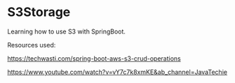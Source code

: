 # S3Storage

Learning how to use S3 with SpringBoot.

Resources used:

https://techwasti.com/spring-boot-aws-s3-crud-operations

https://www.youtube.com/watch?v=vY7c7k8xmKE&ab_channel=JavaTechie
